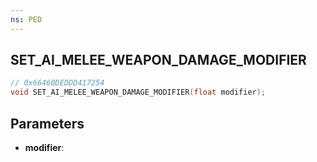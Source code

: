 ```yaml
---
ns: PED
---
```

## SET_AI_MELEE_WEAPON_DAMAGE_MODIFIER

```c
// 0x66460DEDDD417254
void SET_AI_MELEE_WEAPON_DAMAGE_MODIFIER(float modifier);
```

## Parameters
* **modifier**:
